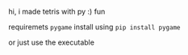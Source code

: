 hi, i made tetris with py :)
fun

requiremets `pygame`
install using `pip install pygame`

or just use the executable
